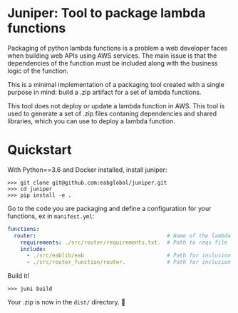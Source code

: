 # Juniper: Tool to package lambda functions

Packaging of python lambda functions is a problem a web developer faces when
building web APIs using AWS services. The main issue is that the dependencies
of the function must be included along with the business logic of the function.

This is a minimal implementation of a packaging tool created with a single
purpose in mind: build a .zip artifact for a set of lambda functions.

This tool does not deploy or update a lambda function in AWS. This
tool is used to generate a set of .zip files contaning dependencies and
shared libraries, which you can use to deploy a lambda function.

# Quickstart

With Python==3.6 and Docker installed, install juniper:

    >>> git clone git@github.com:eabglobal/juniper.git
    >>> cd juniper
    >>> pip install -e .

Go to the code you are packaging and define a configuration for your
functions, ex in `manifest.yml`:

```yaml
functions:
  router:                                         # Name of the lambda function (result in router.zip artifact)
    requirements: ./src/router/requirements.txt.  # Path to reqs file
    include:
      - ./src/eablib/eab                          # Path for inclusion in code
      - ./src/router_function/router.             # Path for inclusion in code
```

Build it!

    >>> juni build

Your .zip is now in the `dist/` directory.  🎉
